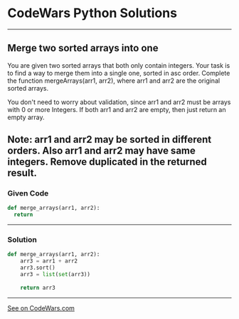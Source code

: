# CodeWars Python Solutions

---

## Merge two sorted arrays into one


You are given two sorted arrays that both only contain integers. Your task is to find a way to merge them into a single one, sorted in asc order. Complete the function mergeArrays(arr1, arr2), where arr1 and arr2 are the original sorted arrays.

You don't need to worry about validation, since arr1 and arr2 must be arrays with 0 or more Integers. If both arr1 and arr2 are empty, then just return an empty array.

Note: arr1 and arr2 may be sorted in different orders. Also arr1 and arr2 may have same integers. Remove duplicated in the returned result.
---

### Given Code


```python
def merge_arrays(arr1, arr2):
  return
```

---

### Solution


```python
def merge_arrays(arr1, arr2):
    arr3 = arr1 + arr2
    arr3.sort()
    arr3 = list(set(arr3))
            
    return arr3
```


---


[See on CodeWars.com](classroom.google.com/u/1/c/MTk2NDMxOTM2MjQ3)
